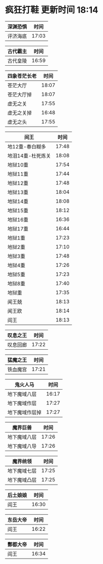 # 疯狂打鞋 更新时间 18:14

| 深渊恐惧   | 时间    |
|--------|-------|
| 评济海底 | 17:03 |

| 古代霸主   | 时间    |
|--------|-------|
| 古代皇陵 | 16:59 |

| 四象苍茫长老   | 时间    |
|--------|-------|
| 苍茫大厅 | 18:07 |
| 苍茫大厅掉 | 18:07 |
| 虚无之关 | 17:55 |
| 虚无之关掉 | 16:48 |
| 虚无之头 | 17:55 |

| 间王   | 时间    |
|--------|-------|
| 地12重-春白糊多 | 17:48 |
| 地泪14重-杜死炼关 | 18:08 |
| 地狱10重 | 17:54 |
| 地狱11重 | 17:44 |
| 地狱12重 | 17:48 |
| 地狱13重 | 18:04 |
| 地狱14重 | 18:08 |
| 地狱15重 | 18:12 |
| 地狱16重 | 16:36 |
| 地狱17重 | 16:44 |
| 地狱1重 | 17:23 |
| 地狱2重 | 17:10 |
| 地狱3重 | 17:48 |
| 地狱4重 | 17:26 |
| 地狱5重 | 17:23 |
| 地狱8重 | 17:40 |
| 地狱重 | 17:35 |
| 闻王兢 | 18:13 |
| 闻王欧 | 18:14 |
| 阎王 | 18:13 |

| 叹息之王   | 时间    |
|--------|-------|
| 叹息回廊 | 17:22 |

| 猛魔之王   | 时间    |
|--------|-------|
| 铁血魔宫 | 17:21 |

| 鬼火人马   | 时间    |
|--------|-------|
| 地下魔域八层 | 16:17 |
| 地下魔域作层 | 17:27 |
| 地下魔域作层掉 | 17:27 |

| 魔界巨兽   | 时间    |
|--------|-------|
| 地下魔域八层 | 17:26 |
| 地下魔域八导 | 17:26 |

| 魔界统领   | 时间    |
|--------|-------|
| 地下魔域七层 | 17:25 |
| 地下魔域凸层 | 17:25 |

| 后土娘娘   | 时间    |
|--------|-------|
| 阎王 | 16:30 |

| 东岳大帝   | 时间    |
|--------|-------|
| 阎王 | 16:22 |

| 酆都大帝   | 时间    |
|--------|-------|
| 阎王 | 16:34 |